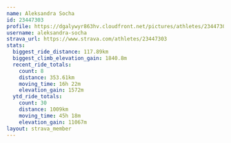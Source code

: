```yaml
---
name: Aleksandra Socha
id: 23447303
profile: https://dgalywyr863hv.cloudfront.net/pictures/athletes/23447303/14745546/4/large.jpg
username: aleksandra-socha
strava_url: https://www.strava.com/athletes/23447303
stats:
  biggest_ride_distance: 117.89km
  biggest_climb_elevation_gain: 1840.8m
  recent_ride_totals:
    count: 8
    distance: 353.61km
    moving_time: 16h 22m
    elevation_gain: 1572m
  ytd_ride_totals:
    count: 30
    distance: 1009km
    moving_time: 45h 18m
    elevation_gain: 11067m
layout: strava_member
--- 
```

